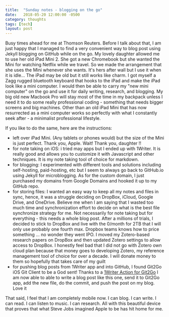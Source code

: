 ```yaml
---
title:  "Sunday notes - blogging on the go"
date:   2018-05-20 12:00:00 -0500
category: thoughts 
tags: [tech] 
layout: post
---
```


Busy times ahead for me at Thomson Reuters. Before I talk about that, I am just happy that I managed to find a very convenient way to blog post using Jekyll blogging on GitHub while on the go. My lovely daughter allowed me to use her old iPad Mini 2. She got a new Chromebook but she wanted the Mini for watching Netflix while we travel. So we made the arrangement that she uses the Mini whenever she wants. It's hers after wall but I use it when it is idle... The iPad may be old but it still works like charm. I got myself a Zagg rugged bluetooth keyboard that hooks to the iPad and make the iPad look like a mini computer. I would then be able to carry my "new mini computer" on the go and use it for daily writing, research, and blogging. My big old new Macbook Pro will stay most of the time in my backpack unless I need it to do some really professional coding - something that needs bigger screens and big machines. Other than an old iPad Mini that has now resurrected as a mini computer works so perfectly with what I constantly seek after - a minimalist professional lifestyle.

If you like to do the same, here are the instructions:

* left over iPad Mini. (Any tablets or phones would) but the size of the Mini is just perfect. Thank you, Apple. Wait! Thank you, daughter !!
* for note taking on iOS: i tried may apps but I ended up with 1Writer. It is really good and allows you to customize it with Javascript and other techniques. It is my note taking tool of choice for markdown. 
* for blogging: I experimented with different tools and solutions including self-hosting, paid-hosting, etc but I seem to always go back to GitHub.io using Jekyll for microblogging. As for the custom domain, I just purchased my domains from Google Domains and hooked it up to my GitHub repo.
* for storing files: I wanted an easy way to keep all my notes and files in sync, hence, it was a struggle deciding on DropBox, iCloud, Google Drive, and OneDrive. Believe me when I am saying that I wasted too much time and synchronization effort to decide on what is the best file synchronize strategy for me. Not necessarily for note taking but for everything - this needs a whole blog post. After a millions of trials, I decided to stick to DropBox and live with the 0/month for 2TB that I will only use probably one fourth max. Dropbox teams knows how to price something ... no wonder they went IPO. I moved my Zotero-based research papers on DropBox and then updated Zotero settings to allow access to DropBox. I honestly feel bad that I did not go with Zotero own cloud plan because that money goes to developing Zotero, my reference management tool of choice for over a decade. I will donate money to them so hopefully that takes care of my guilt
* for pushing blog posts from 1Writer app and into GitHub, I found Git2Go iOS Git Client to be a God sent! Thanks to a [1Writer Action for Git2Go]( http://1writerapp.com/action/8ae98) I am now able to able to write a blog post like this one, send it to Git2Go app, add the new file, do the commit, and push the post on my blog. Love it

That said, I feel that I am completely mobile now. I can blog. I can write. I can read. I can listen to music. I can research. All with this beautiful device that proves that what Steve Jobs imagined Apple to be has hit home for me.
